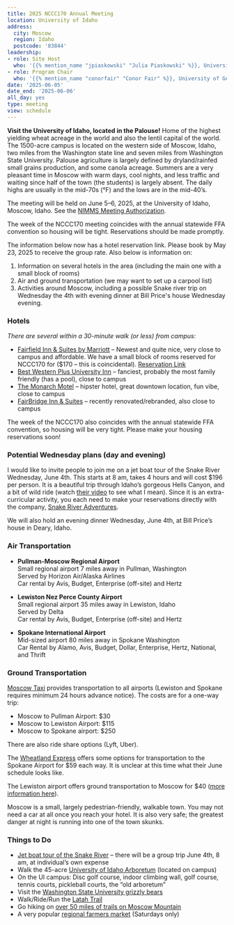 ```yaml
---
title: 2025 NCCC170 Annual Meeting
location: University of Idaho
address:
  city: Moscow
  region: Idaho
  postcode: '83844'
leadership:
- role: Site Host
  who: '{{% mention_name "jpiaskowski" "Julia Piaskowski" %}}, University of Idaho'
- role: Program Chair
  who: '{{% mention_name "conorfair" "Conor Fair" %}}, University of Georgia'
date: '2025-06-05'
date_end: '2025-06-06'
all_day: yes
type: meeting
view: schedule
---
```


**Visit the University of Idaho, located in the Palouse!** Home of the highest yielding wheat acreage in the world and also the lentil capital of the world. The 1500-acre campus is located on the western side of Moscow, Idaho, two miles from the Washington state line and seven miles from Washington State University. Palouse agriculture is largely defined by dryland/rainfed small grains production, and some canola acreage. Summers are a very pleasant time in Moscow with warm days, cool nights, and less traffic and waiting since half of the town (the students) is largely absent. The daily highs are usually in the mid-70s (°F) and the lows are in the mid-40’s. 

The meeting will be held on June 5–6, 2025, at the University of Idaho, Moscow, Idaho.
See the [NIMMS Meeting Authorization](https://nimss.org/meetings/52849).

The week of the NCCC170 meeting coincides with the annual statewide FFA convention so housing will be tight. Reservations should be made promptly. 

The information below now has a hotel reservation link. Please book by May 23, 2025 to receive the group rate. Also below is information on:
 1. Information on several hotels in the area (including the main one with a small block of rooms)
 2. Air and ground transportation (we may want to set up a carpool list)
 3. Activities around Moscow, including a possible Snake river trip on Wednesday the 4th with evening dinner at Bill Price's house Wednesday evening.



### Hotels 

*There are several within a 30-minute walk (or less) from campus:* 

* [Fairfield Inn & Suites by Marriott](https://www.marriott.com/en-us/hotels/puwfi-fairfield-inn-and-suites-moscow/overview/) – Newest and quite nice, very close to campus and affordable. We have a small block of rooms reserved for NCCC170 for ($170 – this is coincidental). [Reservation Link](https://www.marriott.com/event-reservations/reservation-link.mi?guestreslink2=true&id=1740697332321&key=GRP)
* [Best Western Plus University Inn](https://www.bestwestern.com/en_US/book/hotels-in-moscow/best-western-plus-university-inn/propertyCode.13035.html) – fanciest, probably the most family friendly (has a pool), close to campus
* [The Monarch Motel](http://moscowmonarch.com/) – hipster hotel, great downtown location, fun vibe, close to campus
* [FairBridge Inn & Suites](https://fairbridgeinns.com/hotel/moscow-pullman-idaho) – recently renovated/rebranded, also close to campus

The week of the NCCC170 also coincides with the annual statewide FFA convention, so housing will be very tight. Please make your housing reservations soon! 

### Potential Wednesday plans  (day and evening)

I would like to invite people to join me on a jet boat tour of the Snake River Wednesday, June 4th. This starts at 8 am, takes 4 hours and will cost $196 per person. It is a beautiful trip through Idaho’s gorgeous Hells Canyon, and a bit of wild ride (watch [their video](https://snakeriveradventures.com/wp-content/uploads/2021/02/Snake-River-Adventures-Clips.mp4) to see what I mean). Since it is an extra-curricular activity, you each need to make your reservations directly with the company, [Snake River Adventures](https://snakeriveradventures.com/).

We will also hold an evening dinner Wednesday, June 4th, at Bill Price’s house in Deary, Idaho. 


### Air Transportation

* **Pullman-Moscow Regional Airport**\
Small regional airport 7 miles away in Pullman, Washington\
Served by Horizon Air/Alaska Airlines\
Car rental by Avis, Budget, Enterprise (off-site) and Hertz

* **Lewiston Nez Perce County Airport**\
Small regional airport 35 miles away in Lewiston, Idaho\
Served by Delta\
Car rental by Avis, Budget, Enterprise (off-site) and Hertz

* **Spokane International Airport**\
Mid-sized airport 80 miles away in Spokane Washington\
Car Rental by Alamo, Avis, Budget, Dollar, Enterprise, Hertz, National, and Thrift

### Ground Transportation

[Moscow Taxi](https://www.taximoscowid.com/airport-transportation/) provides transportation to all airports (Lewiston and Spokane requires minimum 24 hours advance notice). The costs are for a one-way trip:

- Moscow to Pullman Airport: $30
- Moscow to Lewiston Airport: $115
- Moscow to Spokane airport: $250

There are also ride share options (Lyft, Uber).  

The [Wheatland Express](https://starlinecollection.com/spokane-airport-express/) offers some options for transportation to the Spokane Airport for $59 each way. It is unclear at this time what their June schedule looks like. 

The Lewiston airport offers ground transportation to Moscow for $40 ([more information here](https://www.golws.com/travelers/ground-transportation/)). 

Moscow is a small, largely pedestrian-friendly, walkable town. You may not need a car at all once you reach your hotel. It is also very safe; the greatest danger at night is running into one of the town skunks. 

### Things to Do

* [Jet boat tour of the Snake River](https://snakeriveradventures.com/our-fleet/) – there will be a group trip June 4th, 8 am, at individual’s own expense
* Walk the 45-acre [University of Idaho Arboretum](https://www.uidaho.edu/dfa/facilities/arboretum/tour-maps) (located on campus)
* On the UI campus: Disc golf course, indoor climbing wall, golf course, tennis courts, pickleball courts, the “old arboretum”
* Visit the [Washington State University grizzly bears](https://bearcenter.wsu.edu/)
* Walk/Ride/Run the [Latah Trail](https://www.latahtrail.org/)
* Go hiking on [over 50 miles of trails on Moscow Mountain](https://www.alltrails.com/us/idaho/moscow)
* A very popular [regional farmers market](https://www.ci.moscow.id.us/197/Community-Events-Moscow-Farmers-Market) (Saturdays only)
